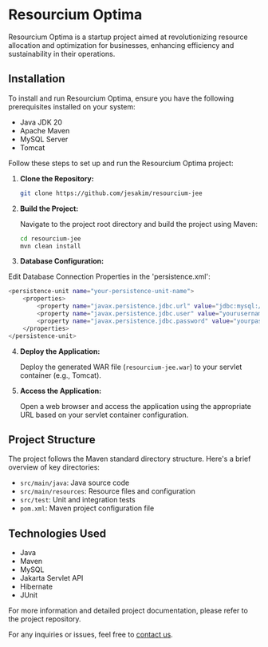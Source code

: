 # Resourcium Optima

Resourcium Optima is a startup project aimed at revolutionizing resource allocation and optimization for businesses, enhancing efficiency and sustainability in their operations.

## Installation

To install and run Resourcium Optima, ensure you have the following prerequisites installed on your system:

- Java JDK 20
- Apache Maven
- MySQL Server
- Tomcat

Follow these steps to set up and run the Resourcium Optima project:

1. **Clone the Repository:**

    ```bash
    git clone https://github.com/jesakim/resourcium-jee
    ```

2. **Build the Project:**

   Navigate to the project root directory and build the project using Maven:

    ```bash
    cd resourcium-jee
    mvn clean install
    ```

3. **Database Configuration:**

Edit Database Connection Properties in the 'persistence.xml':

```bash
<persistence-unit name="your-persistence-unit-name">
    <properties>
        <property name="javax.persistence.jdbc.url" value="jdbc:mysql://localhost:3306/yourdb"/>
        <property name="javax.persistence.jdbc.user" value="yourusername"/>
        <property name="javax.persistence.jdbc.password" value="yourpassword"/>
    </properties>
</persistence-unit>
```


4. **Deploy the Application:**

   Deploy the generated WAR file (`resourcium-jee.war`) to your servlet container (e.g., Tomcat).

5. **Access the Application:**

   Open a web browser and access the application using the appropriate URL based on your servlet container configuration.

## Project Structure

The project follows the Maven standard directory structure. Here's a brief overview of key directories:

- `src/main/java`: Java source code
- `src/main/resources`: Resource files and configuration
- `src/test`: Unit and integration tests
- `pom.xml`: Maven project configuration file

## Technologies Used

- Java
- Maven
- MySQL
- Jakarta Servlet API
- Hibernate
- JUnit

For more information and detailed project documentation, please refer to the project repository.

For any inquiries or issues, feel free to [contact us](https://github.com/jesakim/resourcium-jee).